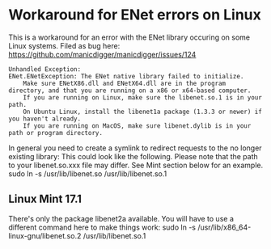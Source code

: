 Workaround for ENet errors on Linux
===================================

This is a workaround for an error with the ENet library occuring on some Linux systems.
Filed as bug here: https://github.com/manicdigger/manicdigger/issues/124

	Unhandled Exception:
	ENet.ENetException: The ENet native library failed to initialize.
		Make sure ENetX86.dll and ENetX64.dll are in the program directory, and that you are running on a x86 or x64-based computer.
		If you are running on Linux, make sure the libenet.so.1 is in your path.
		On Ubuntu Linux, install the libenet1a package (1.3.3 or newer) if you haven't already.
		If you are running on MacOS, make sure libenet.dylib is in your path or program directory.

In general you need to create a symlink to redirect requests to the no longer existing library:
This could look like the following. Please note that the path to your libenet.so.xxx file may differ. See Mint section below for an example.
	sudo ln -s /usr/lib/libenet.so /usr/lib/libenet.so.1

Linux Mint 17.1
---------------

There's only the package libenet2a available.
You will have to use a different command here to make things work:
	sudo ln -s /usr/lib/x86_64-linux-gnu/libenet.so.2 /usr/lib/libenet.so.1
